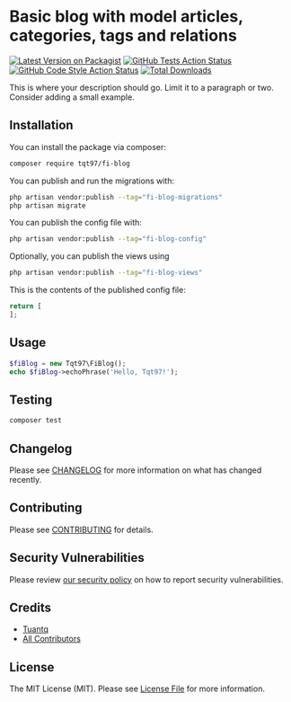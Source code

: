 # Basic blog with model articles, categories, tags and relations

[![Latest Version on Packagist](https://img.shields.io/packagist/v/tqt97/fi-blog.svg?style=flat-square)](https://packagist.org/packages/tqt97/fi-blog)
[![GitHub Tests Action Status](https://img.shields.io/github/actions/workflow/status/tqt97/fi-blog/run-tests.yml?branch=main&label=tests&style=flat-square)](https://github.com/tqt97/fi-blog/actions?query=workflow%3Arun-tests+branch%3Amain)
[![GitHub Code Style Action Status](https://img.shields.io/github/actions/workflow/status/tqt97/fi-blog/fix-php-code-style-issues.yml?branch=main&label=code%20style&style=flat-square)](https://github.com/tqt97/fi-blog/actions?query=workflow%3A"Fix+PHP+code+style+issues"+branch%3Amain)
[![Total Downloads](https://img.shields.io/packagist/dt/tqt97/fi-blog.svg?style=flat-square)](https://packagist.org/packages/tqt97/fi-blog)



This is where your description should go. Limit it to a paragraph or two. Consider adding a small example.

## Installation

You can install the package via composer:

```bash
composer require tqt97/fi-blog
```

You can publish and run the migrations with:

```bash
php artisan vendor:publish --tag="fi-blog-migrations"
php artisan migrate
```

You can publish the config file with:

```bash
php artisan vendor:publish --tag="fi-blog-config"
```

Optionally, you can publish the views using

```bash
php artisan vendor:publish --tag="fi-blog-views"
```

This is the contents of the published config file:

```php
return [
];
```

## Usage

```php
$fiBlog = new Tqt97\FiBlog();
echo $fiBlog->echoPhrase('Hello, Tqt97!');
```

## Testing

```bash
composer test
```

## Changelog

Please see [CHANGELOG](CHANGELOG.md) for more information on what has changed recently.

## Contributing

Please see [CONTRIBUTING](.github/CONTRIBUTING.md) for details.

## Security Vulnerabilities

Please review [our security policy](../../security/policy) on how to report security vulnerabilities.

## Credits

- [Tuantq](https://github.com/tqt97)
- [All Contributors](../../contributors)

## License

The MIT License (MIT). Please see [License File](LICENSE.md) for more information.
